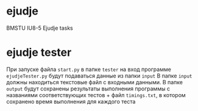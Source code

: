 # ejudje
 BMSTU IU8-5 Ejudje tasks

# ejudje tester

При запуске файла `start.py` в папке `tester` на вход программе `ejudjeTester.py` будут подаваться данные из папки `input`
В папке `input` должны находиться текстовые файл с входными данными. В папке `output` будут сохранены результаты выполнения программы с названиями соответствующих тестов + файл `timings.txt`, в котором сохранено время выполнения для каждого теста